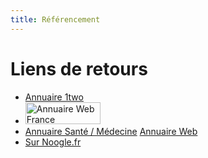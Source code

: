 ```yaml
---
title: Référencement
---
```


# Liens de retours

- [Annuaire 1two](http://www.1two.org)
- <a href="http://www.annuaire-web-france.com/vote-annuaire-web-france.php?id_site_vote=86143" target="_blank"><img src="http://www.annuaire-web-france.com/images/logo-annuaire-web-france.gif" width="120" height="35" border="0" alt="Annuaire Web France"></a>
- <a href="http://www.annuaire-web-france.com/annuaire-sante-medecine.php">Annuaire Santé / Médecine</a> <a href="http://www.annuaire-web-france.com">Annuaire Web</a>
- <a href='http://www.noogle.fr/'>Sur Noogle.fr</a>